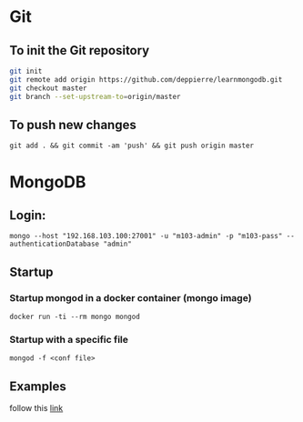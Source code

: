 # Git
## To init the Git repository
```bash
git init
git remote add origin https://github.com/deppierre/learnmongodb.git
git checkout master
git branch --set-upstream-to=origin/master
```

## To push new changes
`git add . && git commit -am 'push' && git push origin master`

# MongoDB

## Login:
`mongo --host "192.168.103.100:27001" -u "m103-admin" -p "m103-pass" --authenticationDatabase "admin"`

## Startup
### Startup mongod in a docker container (mongo image)
`docker run -ti --rm mongo mongod`

### Startup with a specific file
`mongod -f <conf file>`

## Examples
follow this [link](https://github.com/mongodb-the-definitive-guide-3e/mongodb-the-definitive-guide-3e)
